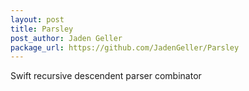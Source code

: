 ```yaml
---
layout: post
title: Parsley
post_author: Jaden Geller
package_url: https://github.com/JadenGeller/Parsley
---
```


Swift recursive descendent parser combinator

<!--PKG_END-->
